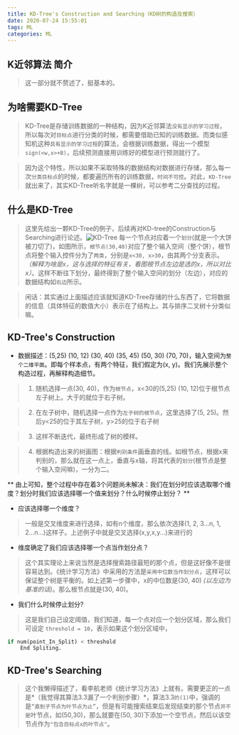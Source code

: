 ```yaml
---
title: KD-Tree's Construction and Searching（KD树的构造及搜索）
date: 2020-07-24 15:55:01
tags: ML
categories: ML
---
```


## K近邻算法 简介
> 这一部分就不赘述了，挺基本的。

## 为啥需要KD-Tree
> KD-Tree是存储训练数据的一种结构，因为K近邻算法`没有显示的学习过程`，所以每次对`目标点`进行分类的时候，都需要借助已知的训练数据。而类似感知机这种`具有显示的学习过程`的算法，会根据训练数据，得出一个模型`sign(<w,x>+B)`，后续预测直接用训练好的模型进行预测就行了。

>因为这个特性，所以如果不采取特殊的数据结构对数据进行存储，那么每一次`分类目标点`的时候，都要遍历所有的训练数据，`时间不可控`。对此，`KD-Tree`就出来了，其实KD-Tree听名字就是一棵树，可以参考二分查找的过程。

## 什么是KD-Tree
> 这里先给出一颗KD-Tree的例子，后续再对KD-tree的Construction与Searching进行论述。![KD-Tree][1]
> 每一个节点对应着一个`划分`(就是一个大饼被刀切了)，如图所示，`根节点(30,40)`对应了整个输入空间（整个饼），根节点将整个输入控件分为了`两类`，分别是`x<30, x>30`，由其两个分支表示。*（解释为啥是x，这与选择的特征有关，看图根节点左边是选的x，所以对比x）*。这样不断往下划分，最终得到了整个输入空间的划分（左边），对应的数据结构如`右边`所示。

> 闲话：其实通过上面描述应该就知道KD-Tree存储的什么东西了，它将数据的信息（具体特征的数值大小）表示在了结构上。其与排序二叉树十分类似嘛。

## KD-Tree's Construction
+ 数据描述：(5,25) (10, 12) (30, 40) (35, 45) (50, 30) (70, 70)，输入空间为`整个二维平面`。即每个样本点，有两个特征，我们假定为(x, y)。我们先展示整个构造过程，再解释构造细节。

> 1. 随机选择一点(30, 40)，作为`根节点`，x<30的(5,25) (10, 12)位于根节点左子树上。大于的就位于右子树。

> 2. 在左子树中，随机选择一点作为`左子树的根节点`，这里选择了(5, 25)。然后y<25的位于其左子树，y>25的位于右子树

> 3. 这样不断迭代，最终形成了树的模样。

> 4. 根据构造出来的树画图：根据`判别条件`画垂直的线。如根节点，根据x来判别的，那么就在这一点上，垂直与x轴，将其代表的`划分`(根节点是整个输入空间嘛)，一分为二。

** 由上可知，整个过程中存在着3个问题尚未解决：我们在划分时应该选取哪个维度？划分时我们应该选择哪一个值来划分？什么时候停止划分？ **

+ 应该选择哪一个维度？
> 一般是交叉维度来进行选择，如有n个维度，那么依次选择(1, 2, 3...n, 1, 2...n...)这样子。上述例子中就是交叉选择(x,y,x,y...)来进行的

+ 维度确定了我们应该选择哪一个点当作划分点？
> 这个其实理论上来说当然是选择搜索路径最短的那个点，但是这好像不是很容易达到。《统计学习方法》中采用的方法是`采用中位数当作划分点`，这样可以保证整个树是平衡的。如上述第一步骤中，x的中位数是(30, 40) *(以左边为基准的话)*。那么根节点就是(30, 40)。

+ 我们什么时候停止划分?
> 这是我们自己设定阈值，我们知道，每一个点对应一个划分区域，那么我们可设定 `threshold = 10`，表示如果这个划分区域中，
```python
if num(point_In_Split) < threshold
	End Spliting.
```



## KD-Tree's Searching
> 这个我懒得描述了，看李航老师《统计学习方法》上就有。需要更正的一点是*（我觉得其算法3.3漏了一个判别步骤）*，算法3.3`的(1)`中，强调的是`“直到子节点为叶节点为止”`，但是有可能搜索结束后发现结束的那个节点`并不是`叶节点，如(50,30)，那么就要在(50, 30)下添加一个空节点，然后以该空节点作为`"包含目标点x的叶节点"`。




[1]: url/to/image  	"KD-Tree"